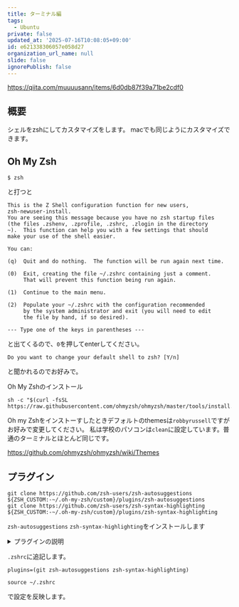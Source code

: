 ```yaml
---
title: ターミナル編
tags:
  - Ubuntu
private: false
updated_at: '2025-07-16T10:08:05+09:00'
id: e621338306057e058d27
organization_url_name: null
slide: false
ignorePublish: false
---
```

https://qiita.com/muuuusann/items/6d0db87f39a71be2cdf0

## 概要
シェルをzshにしてカスタマイズをします。
macでも同じようにカスタマイズできます。

## Oh My Zsh

```
$ zsh
```
と打つと
```
This is the Z Shell configuration function for new users,
zsh-newuser-install.
You are seeing this message because you have no zsh startup files
(the files .zshenv, .zprofile, .zshrc, .zlogin in the directory
~).  This function can help you with a few settings that should
make your use of the shell easier.

You can:

(q)  Quit and do nothing.  The function will be run again next time.

(0)  Exit, creating the file ~/.zshrc containing just a comment.
     That will prevent this function being run again.

(1)  Continue to the main menu.

(2)  Populate your ~/.zshrc with the configuration recommended
     by the system administrator and exit (you will need to edit
     the file by hand, if so desired).

--- Type one of the keys in parentheses --- 
```
と出てくるので、`0`を押してenterしてください。

```
Do you want to change your default shell to zsh? [Y/n]
```
と聞かれるのでお好みで。

Oh My Zshのインストール
```
sh -c "$(curl -fsSL https://raw.githubusercontent.com/ohmyzsh/ohmyzsh/master/tools/install.sh)"`
```

Oh my Zshをインストーすしたときデフォルトのthemesは`robbyrussell`ですがお好みで変更してください。
私は学校のパソコンは`clean`に設定しています。普通のターミナルとほとんど同じです。

https://github.com/ohmyzsh/ohmyzsh/wiki/Themes

## プラグイン

```
git clone https://github.com/zsh-users/zsh-autosuggestions ${ZSH_CUSTOM:-~/.oh-my-zsh/custom}/plugins/zsh-autosuggestions
git clone https://github.com/zsh-users/zsh-syntax-highlighting ${ZSH_CUSTOM:-~/.oh-my-zsh/custom}/plugins/zsh-syntax-highlighting
```
`zsh-autosuggestions` `zsh-syntax-highlighting`をインストールします

<details><summary>プラグインの説明</summary>
`zsh-autosuggestions`:以前に実行したコマンドや履歴に基づいて、入力中のコマンドの補完候補を自動で提案してくれます。
`zsh-syntax-highlighting`:入力中のコマンドの構文を色でハイライトしてくれます

</details>

`.zshrc`に追記します。
```.zshrc
plugins=(git zsh-autosuggestions zsh-syntax-highlighting)
```

```
source ~/.zshrc
```
で設定を反映します。
